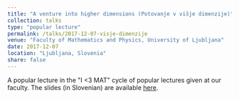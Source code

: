 ```yaml
---
title: "A venture into higher dimensions (Potovanje v višje dimenzije)"
collection: talks
type: "popular lecture"
permalink: /talks/2017-12-07-visje-dimenzije
venue: "Faculty of Mathematics and Physics, University of Ljubljana"
date: 2017-12-07
location: "Ljubljana, Slovenia"
share: false
---
```


A popular lecture in the "I <3 MAT" cycle of popular lectures given at our faculty. The slides (in
Slovenian) are available [here]({{site.baseurl}}/files/predstavitev_visje_dimenzije.pdf).

<!--
vim: spell spelllang=en:
-->

